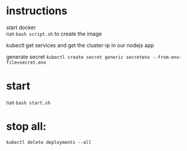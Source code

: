 # instructions
start docker  
run `bash script.sh` to create the image  

kubectl get services and get the cluster-ip in our nodejs app

<!-- run `kubectl create configmap schema-configmap --from-file=schema.sql`   -->

generate secret `kubectl create secret generic secretenv --from-env-file=secret.env`  

# start
run `bash start.sh`

# stop all:  
`kubectl delete deployments --all`
